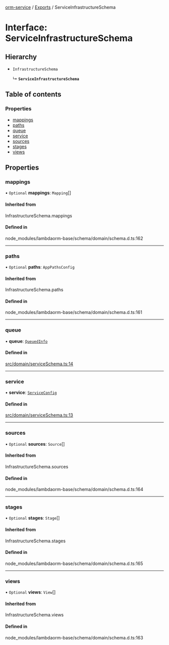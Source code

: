 [orm-service](../README.md) / [Exports](../modules.md) / ServiceInfrastructureSchema

# Interface: ServiceInfrastructureSchema

## Hierarchy

- `InfrastructureSchema`

  ↳ **`ServiceInfrastructureSchema`**

## Table of contents

### Properties

- [mappings](ServiceInfrastructureSchema.md#mappings)
- [paths](ServiceInfrastructureSchema.md#paths)
- [queue](ServiceInfrastructureSchema.md#queue)
- [service](ServiceInfrastructureSchema.md#service)
- [sources](ServiceInfrastructureSchema.md#sources)
- [stages](ServiceInfrastructureSchema.md#stages)
- [views](ServiceInfrastructureSchema.md#views)

## Properties

### mappings

• `Optional` **mappings**: `Mapping`[]

#### Inherited from

InfrastructureSchema.mappings

#### Defined in

node_modules/lambdaorm-base/schema/domain/schema.d.ts:162

___

### paths

• `Optional` **paths**: `AppPathsConfig`

#### Inherited from

InfrastructureSchema.paths

#### Defined in

node_modules/lambdaorm-base/schema/domain/schema.d.ts:161

___

### queue

• **queue**: [`QueuedInfo`](QueuedInfo.md)

#### Defined in

[src/domain/serviceSchema.ts:14](https://github.com/lambda-orm/lambdaorm-svc/blob/6d9193f/src/domain/serviceSchema.ts#L14)

___

### service

• **service**: [`ServiceConfig`](ServiceConfig.md)

#### Defined in

[src/domain/serviceSchema.ts:13](https://github.com/lambda-orm/lambdaorm-svc/blob/6d9193f/src/domain/serviceSchema.ts#L13)

___

### sources

• `Optional` **sources**: `Source`[]

#### Inherited from

InfrastructureSchema.sources

#### Defined in

node_modules/lambdaorm-base/schema/domain/schema.d.ts:164

___

### stages

• `Optional` **stages**: `Stage`[]

#### Inherited from

InfrastructureSchema.stages

#### Defined in

node_modules/lambdaorm-base/schema/domain/schema.d.ts:165

___

### views

• `Optional` **views**: `View`[]

#### Inherited from

InfrastructureSchema.views

#### Defined in

node_modules/lambdaorm-base/schema/domain/schema.d.ts:163
